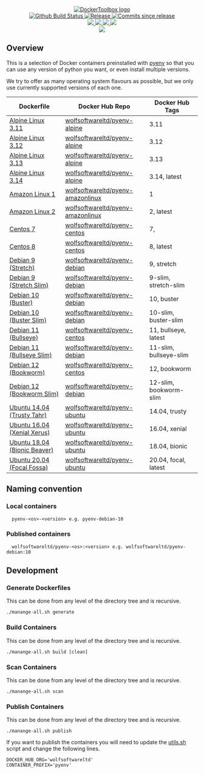 <p align="center">
    <a href="https://github.com/DockerToolbox/">
        <img src="https://cdn.wolfsoftware.com/assets/images/github/organisations/dockertoolbox/black-and-white-circle-256.png" alt="DockerToolbox logo" />
    </a>
    <br />
    <a href="https://github.com/DockerToolbox/pyenv/actions/workflows/pipeline.yml">
        <img src="https://img.shields.io/github/workflow/status/DockerToolbox/pyenv/pipeline/master?style=for-the-badge" alt="Github Build Status">
    </a>
    <a href="https://github.com/DockerToolbox/pyenv/releases/latest">
        <img src="https://img.shields.io/github/v/release/DockerToolbox/pyenv?color=blue&label=Latest%20Release&style=for-the-badge" alt="Release">
    </a>
    <a href="https://github.com/DockerToolbox/pyenv/releases/latest">
        <img src="https://img.shields.io/github/commits-since/DockerToolbox/pyenv/latest.svg?color=blue&style=for-the-badge" alt="Commits since release">
    </a>
    <br />
    <a href=".github/CODE_OF_CONDUCT.md">
        <img src="https://img.shields.io/badge/Code%20of%20Conduct-blue?style=for-the-badge" />
    </a>
    <a href=".github/CONTRIBUTING.md">
        <img src="https://img.shields.io/badge/Contributing-blue?style=for-the-badge" />
    </a>
    <a href=".github/SECURITY.md">
        <img src="https://img.shields.io/badge/Report%20Security%20Concern-blue?style=for-the-badge" />
    </a>
    <a href="https://github.com/DockerToolbox/pyenv/issues">
        <img src="https://img.shields.io/badge/Get%20Support-blue?style=for-the-badge" />
    </a>
    <br />
    <a href="https://wolfsoftware.com/">
        <img src="https://img.shields.io/badge/Created%20by%20Wolf%20Software-blue?style=for-the-badge" />
    </a>
</p>

## Overview

This is a selection of Docker containers preinstalled with [pyenv](https://github.com/pyenv/pyenv) so that you can use any version of python you want, or even install multiple versions.

We try to offer as many operating system flavours as possible, but we only use currently supported versions of each one.

| Dockerfile | Docker Hub Repo | Docker Hub Tags |
| --- | --- | --- |
| [Alpine Linux 3.11](Dockerfiles/alpine/3.11/Dockerfile)             | [wolfsoftwareltd/pyenv-alpine](https://hub.docker.com/r/wolfsoftwareltd/pyenv-alpine)           | 3.11                        |
| [Alpine Linux 3.12](Dockerfiles/alpine/3.12/Dockerfile)             | [wolfsoftwareltd/pyenv-alpine](https://hub.docker.com/r/wolfsoftwareltd/pyenv-alpine)           | 3.12                        |
| [Alpine Linux 3.13](Dockerfiles/alpine/3.13/Dockerfile)             | [wolfsoftwareltd/pyenv-alpine](https://hub.docker.com/r/wolfsoftwareltd/pyenv-alpine)           | 3.13                        |
| [Alpine Linux 3.14](Dockerfiles/alpine/3.14/Dockerfile)             | [wolfsoftwareltd/pyenv-alpine](https://hub.docker.com/r/wolfsoftwareltd/pyenv-alpine)           | 3.14, latest                |
| [Amazon Linux 1](Dockerfiles/amazonlinux/1/Dockerfile)              | [wolfsoftwareltd/pyenv-amazonlinux](https://hub.docker.com/r/wolfsoftwareltd/pyenv-amazonlinux) | 1                           |
| [Amazon Linux 2](Dockerfiles/amazonlinux/2/Dockerfile)              | [wolfsoftwareltd/pyenv-amazonlinux](https://hub.docker.com/r/wolfsoftwareltd/pyenv-amazonlinux) | 2, latest                   |
| [Centos 7](Dockerfiles/centos/7/Dockerfile)                         | [wolfsoftwareltd/pyenv-centos](https://hub.docker.com/r/wolfsoftwareltd/pyenv-centos)           | 7,                          |
| [Centos 8](Dockerfiles/centos/8/Dockerfile)                         | [wolfsoftwareltd/pyenv-centos](https://hub.docker.com/r/wolfsoftwareltd/pyenv-centos)           | 8, latest                   |
| [Debian 9 (Stretch)](Dockerfiles/debian/9/Dockerfile)               | [wolfsoftwareltd/pyenv-debian](https://hub.docker.com/r/wolfsoftwareltd/pyenv-debian)           | 9, stretch                  |
| [Debian 9 (Stretch Slim)](Dockerfiles/debian/9-slim/Dockerfile)     | [wolfsoftwareltd/pyenv-debian](https://hub.docker.com/r/wolfsoftwareltd/pyenv-debian)           | 9-slim, stretch-slim        |
| [Debian 10 (Buster)](Dockerfiles/debian/10/Dockerfile)              | [wolfsoftwareltd/pyenv-debian](https://hub.docker.com/r/wolfsoftwareltd/pyenv-debian)           | 10, buster                  |
| [Debian 10 (Buster Slim)](Dockerfiles/debian/10-slim/Dockerfile)    | [wolfsoftwareltd/pyenv-debian](https://hub.docker.com/r/wolfsoftwareltd/pyenv-debian)           | 10-slim, buster-slim        |
| [Debian 11 (Bullseye)](Dockerfiles/debian/11/Dockerfile)            | [wolfsoftwareltd/pyenv-centos](https://hub.docker.com/r/wolfsoftwareltd/pyenv-centos)           | 11, bullseye, latest        |
| [Debian 11 (Bullseye Slim)](Dockerfiles/debian/11-slim/Dockerfile)  | [wolfsoftwareltd/pyenv-debian](https://hub.docker.com/r/wolfsoftwareltd/pyenv-debian)           | 11-slim, bullseye-slim      |
| [Debian 12 (Bookworm)](Dockerfiles/debian/12/Dockerfile)            | [wolfsoftwareltd/pyenv-centos](https://hub.docker.com/r/wolfsoftwareltd/pyenv-centos)           | 12, bookworm                |
| [Debian 12 (Bookworm Slim)](Dockerfiles/debian/12-slim/Dockerfile)  | [wolfsoftwareltd/pyenv-debian](https://hub.docker.com/r/wolfsoftwareltd/pyenv-debian)           | 12-slim, bookworm-slim      |
| [Ubuntu 14.04 (Trusty Tahr)](Dockerfiles/ubuntu/14.04/Dockerfile)   | [wolfsoftwareltd/pyenv-ubuntu](https://hub.docker.com/r/wolfsoftwareltd/pyenv-ubuntu)           | 14.04, trusty               |
| [Ubuntu 16.04 (Xenial Xerus)](Dockerfiles/ubuntu/16.04/Dockerfile)  | [wolfsoftwareltd/pyenv-ubuntu](https://hub.docker.com/r/wolfsoftwareltd/pyenv-ubuntu)           | 16.04, xenial               |
| [Ubuntu 18.04 (Bionic Beaver)](Dockerfiles/ubuntu/18.04/Dockerfile) | [wolfsoftwareltd/pyenv-ubuntu](https://hub.docker.com/r/wolfsoftwareltd/pyenv-ubuntu)           | 18.04, bionic               |
| [Ubuntu 20.04 (Focal Fossa)](Dockerfiles/ubuntu/20.04/Dockerfile)   | [wolfsoftwareltd/pyenv-ubuntu](https://hub.docker.com/r/wolfsoftwareltd/pyenv-ubuntu)           | 20.04, focal, latest        |

## Naming convention

### Local containers

```
  pyenv-<os>-<version> e.g. pyenv-debian-10
```

### Published containers

```
  wolfsoftwareltd/pyenv-<os>:<version> e.g. wolfsoftwareltd/pyenv-debian:10
```

## Development

### Generate Dockerfiles

This can be done from any level of the directory tree and is recursive.

```
./manange-all.sh generate
```

### Build Containers

This can be done from any level of the directory tree and is recursive.

```
./manange-all.sh build [clean]
```

### Scan Containers

This can be done from any level of the directory tree and is recursive.

```
./manange-all.sh scan         
```

### Publish Containers

This can be done from any level of the directory tree and is recursive.

```
./manange-all.sh publish
```

If you want to publish the containers you will need to update the [utils.sh](Scripts/utils.sh) script and change the following lines.

```
DOCKER_HUB_ORG='wolfsoftwareltd'
CONTAINER_PREFIX='pyenv'
```
